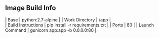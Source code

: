 

## Image Build Info

| Base  | python:2.7-alpine  |
| Work Directory  |  /app |   
| Build Instructions  |  pip install -r requirements.txt |
| Ports | 80 |
| Launch Command | gunicorn app:app -b 0.0.0.0:80 |
 
